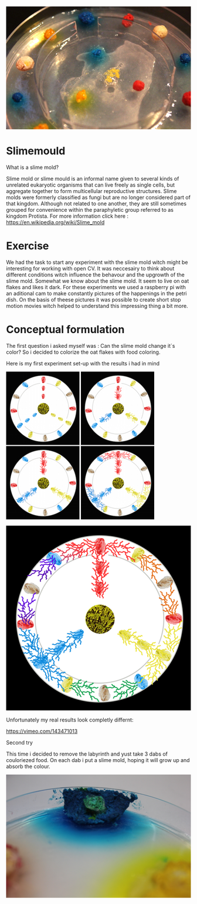 ![](images/Aufbau.jpg)

# Slimemould

What is a slime mold?

Slime mold or slime mould is an informal name given to several kinds of unrelated eukaryotic organisms that can live freely as single cells, 
but aggregate together to form multicellular reproductive structures. 
Slime molds were formerly classified as fungi but are no longer considered part of that kingdom. 
Although not related to one another, they are still sometimes grouped for convenience within the paraphyletic group referred to as kingdom Protista.
For more information click here : https://en.wikipedia.org/wiki/Slime_mold

# Exercise

We had the task to start any experiment with the slime mold witch might be interesting for working with open CV.
It was neccesairy to think about different conditions witch influence the behavour and the upgrowth of the slime mold. 
Somewhat we know about the slime mold. It seem to live on oat flakes and likes it dark.
For these experiments we used a raspberry pi with an aditional cam to make constantly pictures of the happenings in the petri dish. On the basis of theese pictures it was possible to create short stop motion movies witch helped to understand this impressing thing a bit more.

# Conceptual formulation

The first question i asked myself was : Can the slime mold change it`s color?
So i decided to colorize the oat flakes with food coloring.

Here is my first experiment set-up with the results i had in mind

![](images/Beginn.jpg) ![](images/Phase1.jpg) 
![](images/Phase2.jpg) ![](images/Phase3.jpg)

![](images/Phase4.jpg)

Unfortunately my real results look completly differnt:

https://vimeo.com/143471013

Second try

This time i decided to remove the labyrinth and yust take 3 dabs of couloriezed food.
On each dab i put a slime mold, hoping it will grow up and absorb the colour.

![](images/IMG_7971.JPG)






